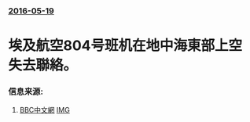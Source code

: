 ### [2016-05-19](/news/2016/05/19/index.md)

##### 
# 埃及航空804号班机在地中海東部上空失去聯絡。 




### 信息来源:

1. [BBC中文網](http://www.bbc.com/zhongwen/simp/world/2016/05/160519_egyptair_flight_missing) [IMG](https://ichef.bbci.co.uk/news/ws/1024/branded_zhongwen/worldservice/live/assets/images/2016/05/19/160519060352_egyptair_epa___512x288_epa_nocredit.jpg)
